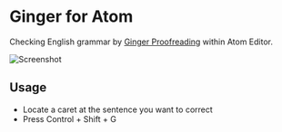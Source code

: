 # Ginger for Atom

Checking English grammar by [Ginger Proofreading](http://www.gingersoftware.com/proofreading) within Atom Editor.

![Screenshot](https://raw.githubusercontent.com/orih/atom-ginger/master/screenshot.png)

## Usage

- Locate a caret at the sentence you want to correct
- Press Control + Shift + G
